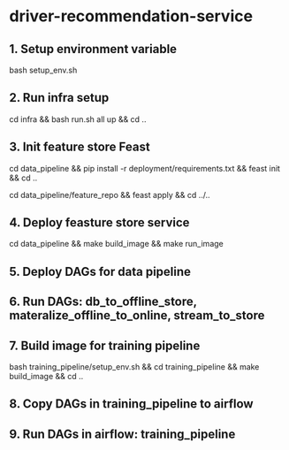 # driver-recommendation-service

## 1. Setup environment variable

bash setup_env.sh

## 2. Run infra setup

cd infra && bash run.sh all up && cd ..

## 3. Init feature store Feast

cd data_pipeline && pip install -r deployment/requirements.txt && feast init && cd ..

cd data_pipeline/feature_repo && feast apply && cd ../..

## 4. Deploy feasture store service

cd data_pipeline && make build_image && make run_image

## 5. Deploy DAGs for data pipeline

## 6. Run DAGs: db_to_offline_store, materalize_offline_to_online, stream_to_store

## 7. Build image for training pipeline

bash training_pipeline/setup_env.sh && cd training_pipeline && make build_image && cd ..

## 8. Copy DAGs in training_pipeline to airflow

## 9. Run DAGs in airflow: training_pipeline